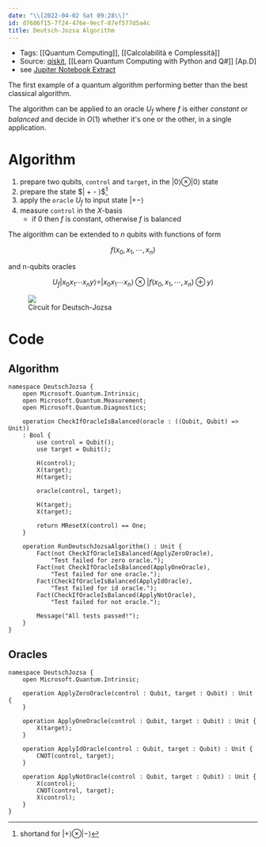 ```yaml
---
date: "\\[2022-04-02 Sat 09:28\\]"
id: d7686f15-7f24-476e-9ecf-87ef577d5a4c
title: Deutsch-Jozsa Algorithm
---
```


- Tags: [[Quantum Computing]], [[Calcolabilità e Complessità]]
- Source: [qiskit](https://qiskit.org/textbook/ch-algorithms/deutsch-jozsa.html), [[Learn Quantum Computing with Python and Q#]] \[Ap.D\]
- see [Jupiter Notebook Extract](../media/docs/deutsch-jozsa-notebook.pdf)

The first example of a quantum algorithm performing better than the best classical algorithm.

The algorithm can be applied to an oracle $`U_{f}`$ where $`f`$ is either *constant* or *balanced* and decide in $`O(1)`$ whether it's one or the other, in a single application.

# Algorithm

1.  prepare two qubits, `control` and `target`, in the $`| 0 \rangle \otimes |0\rangle`$ state
2.  prepare the state \$\| + - ⟩\$[^1]
3.  apply the `oracle` $`U_{f}`$ to input state $`| +- \rangle`$
4.  measure `control` in the $`X\text{-basis}`$
    - if 0 then $`f`$ is constant, otherwise $`f`$ is balanced

The algorithm can be extended to $`n`$ qubits with functions of form
``` math
f(x_{0}, x_{1},\cdots,x_{n})
```
and n-qubits oracles
``` math
U_{f}|x_{0} x_{1}\cdots x_{n}y\rangle = | x_{0} x_{1}\cdots x_{n}\rangle \otimes | f(x_{0}, x_{1},\cdots,x_{n}) \oplus y\rangle
```

<figure>
<img src="../media/img/deutsch_steps.png" />
<figcaption>Circuit for Deutsch-Jozsa</figcaption>
</figure>

# Code

## Algorithm

    namespace DeutschJozsa {
        open Microsoft.Quantum.Intrinsic;
        open Microsoft.Quantum.Measurement;
        open Microsoft.Quantum.Diagnostics;

        operation CheckIfOracleIsBalanced(oracle : ((Qubit, Qubit) => Unit))
        : Bool {
            use control = Qubit();
            use target = Qubit();

            H(control);
            X(target);
            H(target);

            oracle(control, target);

            H(target);
            X(target);

            return MResetX(control) == One;
        }

        operation RunDeutschJozsaAlgorithm() : Unit {
            Fact(not CheckIfOracleIsBalanced(ApplyZeroOracle),
                "Test failed for zero oracle.");
            Fact(not CheckIfOracleIsBalanced(ApplyOneOracle),
                "Test failed for one oracle.");
            Fact(CheckIfOracleIsBalanced(ApplyIdOracle),
                "Test failed for id oracle.");
            Fact(CheckIfOracleIsBalanced(ApplyNotOracle),
                "Test failed for not oracle.");

            Message("All tests passed!");
        }
    }

## Oracles

    namespace DeutschJozsa {
        open Microsoft.Quantum.Intrinsic;

        operation ApplyZeroOracle(control : Qubit, target : Qubit) : Unit {
        }

        operation ApplyOneOracle(control : Qubit, target : Qubit) : Unit {
            X(target);
        }

        operation ApplyIdOracle(control : Qubit, target : Qubit) : Unit {
            CNOT(control, target);
        }

        operation ApplyNotOracle(control : Qubit, target : Qubit) : Unit {
            X(control);
            CNOT(control, target);
            X(control);
        }
    }

[^1]: shortand for $`| + \rangle \otimes | - \rangle`$
